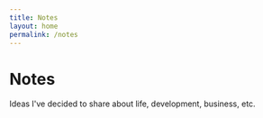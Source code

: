 ```yaml
---
title: Notes
layout: home
permalink: /notes
---
```


# Notes

Ideas I've decided to share about life, development, business, etc.